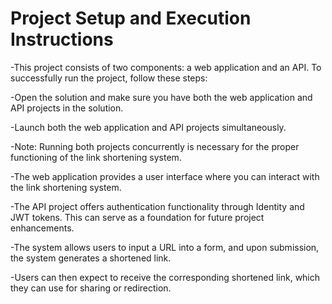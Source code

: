 # Project Setup and Execution Instructions

-This project consists of two components: a web application and an API. To successfully run the project, follow these steps:

-Open the solution and make sure you have both the web application and API projects in the solution.

-Launch both the web application and API projects simultaneously.

-Note: Running both projects concurrently is necessary for the proper functioning of the link shortening system.

-The web application provides a user interface where you can interact with the link shortening system.

-The API project offers authentication functionality through Identity and JWT tokens. This can serve as a foundation for future project enhancements.

-The system allows users to input a URL into a form, and upon submission, the system generates a shortened link.

-Users can then expect to receive the corresponding shortened link, which they can use for sharing or redirection.
